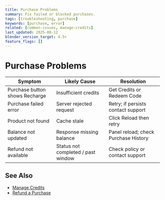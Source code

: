 ```yaml
---
title: Purchase Problems
summary: Fix failed or blocked purchases.
tags: [troubleshooting, purchase]
keywords: [purchase, error]
related: [common-issues, manage-credits]
last_updated: 2025-08-12
blender_version_target: 4.5+
feature_flags: []
---
```


# Purchase Problems

| Symptom | Likely Cause | Resolution |
|---------|--------------|-----------|
| Purchase button shows Recharge | Insufficient credits | Get Credits or Redeem Code |
| Purchase failed error | Server rejected request | Retry; if persists contact support |
| Product not found | Cache stale | Click Reload then retry |
| Balance not updated | Response missing balance | Panel reload; check Purchase History |
| Refund not available | Status not completed / past window | Check policy or contact support |

## See Also
- [Manage Credits](../guides/manage-credits.md)
- [Refund a Purchase](../guides/refund-purchase.md)
